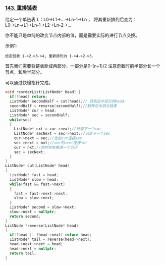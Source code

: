 ### [143. 重排链表](https://leetcode-cn.com/problems/reorder-list/)

给定一个单链表 L：L0→L1→…→Ln-1→Ln ，
将其重新排列后变为： L0→Ln→L1→Ln-1→L2→Ln-2→…

你不能只是单纯的改变节点内部的值，而是需要实际的进行节点交换。

示例1:

```
给定链表 1->2->3->4, 重新排列为 1->4->2->3.
```

首先我们需要将链表断成两部分，一部分是0-(n+1)/2 注意奇数时前半部分长一个节点，和后半部分。

可以通过快慢指针完成。

```c++
void reorderList(ListNode* head) {
  if(!head) return;
  ListNode* secondHalf = cut(head);// 获取后半部分的head
  secondHalf = reverse(secondHalf);//翻转后半部分链表
  ListNode* cur = head; 
  ListNode* sec = secondHalf; 
  while(sec)
  {
    ListNode* nxt = cur->next;//记录下一个cur
    ListNode* secNext = sec->next;//记录下一个sec 
    cur->next = sec;//当前cur连接sec
    sec->next = nxt;//sec的next连接nxt
    cur = nxt;//同时往右推进一个节点
    sec = secNext;
  }
}
ListNode* cut(ListNode* head)
{
  ListNode* fast = head;
  ListNode* slow = head;
  while(fast && fast->next)
  {
    fast = fast->next->next;
    slow = slow->next;
  }
  ListNode* second = slow->next; 
  slow->next = nullptr;
  return second;
}
ListNode *reverse(ListNode* head)
{
  if(!head || !head->next) return head;
  ListNode* tail = reverse(head->next);
  head->next->next = head;
  head->next = nullptr;
  return tail;
}
```

